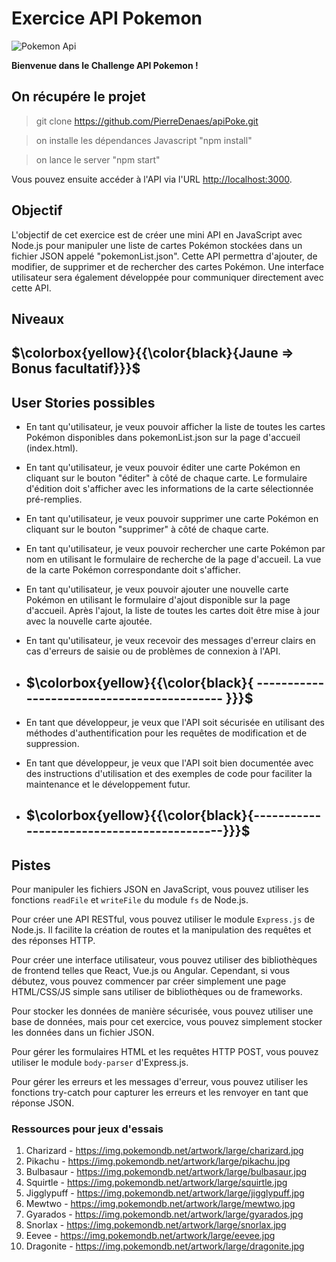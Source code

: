 # Exercice API Pokemon

![Pokemon Api](https://profiteroleslovesbooks.files.wordpress.com/2016/02/ash_and_pikachu_pokemon.png?w=487&h=305)

**Bienvenue dans le Challenge API Pokemon !**

## On récupére le projet

> git clone <https://github.com/PierreDenaes/apiPoke.git>

> on installe les dépendances Javascript "npm install"

> on lance le server "npm start"

Vous pouvez ensuite accéder à l'API via l'URL <http://localhost:3000>.

## Objectif

L'objectif de cet exercice est de créer une mini API en JavaScript avec Node.js pour manipuler une liste de cartes Pokémon stockées dans un fichier JSON appelé "pokemonList.json". Cette API permettra d'ajouter, de modifier, de supprimer et de rechercher des cartes Pokémon. Une interface utilisateur sera également développée pour communiquer directement avec cette API.

## Niveaux

## $\colorbox{yellow}{{\color{black}{Jaune => Bonus facultatif}}}$

## User Stories possibles

- En tant qu'utilisateur, je veux pouvoir afficher la liste de toutes les cartes Pokémon disponibles dans pokemonList.json sur la page d'accueil (index.html).
- En tant qu'utilisateur, je veux pouvoir éditer une carte Pokémon en cliquant sur le bouton "éditer" à côté de chaque carte. Le formulaire d'édition doit s'afficher avec les informations de la carte sélectionnée pré-remplies.
- En tant qu'utilisateur, je veux pouvoir supprimer une carte Pokémon en cliquant sur le bouton "supprimer" à côté de chaque carte.
- En tant qu'utilisateur, je veux pouvoir rechercher une carte Pokémon par nom en utilisant le formulaire de recherche de la page d'accueil. La vue de la carte Pokémon correspondante doit s'afficher.
- En tant qu'utilisateur, je veux pouvoir ajouter une nouvelle carte Pokémon en utilisant le formulaire d'ajout disponible sur la page d'accueil. Après l'ajout, la liste de toutes les cartes doit être mise à jour avec la nouvelle carte ajoutée.
- En tant qu'utilisateur, je veux recevoir des messages d'erreur clairs en cas d'erreurs de saisie ou de problèmes de connexion à l'API.

- ## $\colorbox{yellow}{{\color{black}{ ------------------------------------------- }}}$

- En tant que développeur, je veux que l'API soit sécurisée en utilisant des méthodes d'authentification pour les requêtes de modification et de suppression.
- En tant que développeur, je veux que l'API soit bien documentée avec des instructions d'utilisation et des exemples de code pour faciliter la maintenance et le développement futur.

- ## $\colorbox{yellow}{{\color{black}{-------------------------------------------}}}$

## Pistes

Pour manipuler les fichiers JSON en JavaScript, vous pouvez utiliser les fonctions `readFile` et `writeFile` du module `fs` de Node.js.

Pour créer une API RESTful, vous pouvez utiliser le module `Express.js` de Node.js. Il facilite la création de routes et la manipulation des requêtes et des réponses HTTP.

Pour créer une interface utilisateur, vous pouvez utiliser des bibliothèques de frontend telles que React, Vue.js ou Angular. Cependant, si vous débutez, vous pouvez commencer par créer simplement une page HTML/CSS/JS simple sans utiliser de bibliothèques ou de frameworks.

Pour stocker les données de manière sécurisée, vous pouvez utiliser une base de données, mais pour cet exercice, vous pouvez simplement stocker les données dans un fichier JSON.

Pour gérer les formulaires HTML et les requêtes HTTP POST, vous pouvez utiliser le module `body-parser` d'Express.js.

Pour gérer les erreurs et les messages d'erreur, vous pouvez utiliser les fonctions try-catch pour capturer les erreurs et les renvoyer en tant que réponse JSON.

### Ressources pour jeux d'essais

1. Charizard - <https://img.pokemondb.net/artwork/large/charizard.jpg>
2. Pikachu - <https://img.pokemondb.net/artwork/large/pikachu.jpg>
3. Bulbasaur - <https://img.pokemondb.net/artwork/large/bulbasaur.jpg>
4. Squirtle - <https://img.pokemondb.net/artwork/large/squirtle.jpg>
5. Jigglypuff - <https://img.pokemondb.net/artwork/large/jigglypuff.jpg>
6. Mewtwo - <https://img.pokemondb.net/artwork/large/mewtwo.jpg>
7. Gyarados - <https://img.pokemondb.net/artwork/large/gyarados.jpg>
8. Snorlax - <https://img.pokemondb.net/artwork/large/snorlax.jpg>
9. Eevee - <https://img.pokemondb.net/artwork/large/eevee.jpg>
10. Dragonite - <https://img.pokemondb.net/artwork/large/dragonite.jpg>

